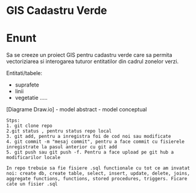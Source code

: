 # GIS Cadastru Verde

# Enunt
  Sa se creeze un proiect GIS pentru cadastru verde care sa permita vectoriziarea si interogarea tuturor entitatilor din cadrul zonelor verzi.
  
  Entitati/tabele:
   - suprafete
   - linii
   - vegetatie
   .....
   
   [Diagrame Draw.io]
    - model abstract
    - model conceptual
    
    Stps:
    1. git clone repo
    2.git status , pentru status repo local
    3. git add, pentru a inregistra foi de cod noi sau modificate
    4. git commit -m "mesaj commit", pentru a face commit cu fisierele inregistrate la pasul anterior cu git add
    5. git push sau git push -f. Pentru a face upload pe git hub a modificarilor locale
    
    In repo trebuie sa fie fisiere .sql functionale cu tot ce am invatat noi: create db, create table, select, insert, update, delete, joins, aggregate functions, functions, stored procedures, triggers. Ficare cate un fisier .sql
    
